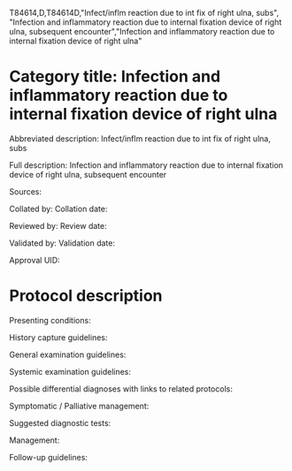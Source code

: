 T84614,D,T84614D,"Infect/inflm reaction due to int fix of right ulna, subs", "Infection and inflammatory reaction due to internal fixation device of right ulna, subsequent encounter","Infection and inflammatory reaction due to internal fixation device of right ulna"
# Category title: Infection and inflammatory reaction due to internal fixation device of right ulna

Abbreviated description: Infect/inflm reaction due to int fix of right ulna, subs

Full description: Infection and inflammatory reaction due to internal fixation device of right ulna, subsequent encounter

Sources:

Collated by:
Collation date:

Reviewed by:
Review date:

Validated by:
Validation date:

Approval UID:

# Protocol description

Presenting conditions:

History capture guidelines:

General examination guidelines:

Systemic examination guidelines:

Possible differential diagnoses with links to related protocols:

Symptomatic / Palliative management:

Suggested diagnostic tests:

Management:

Follow-up guidelines:
